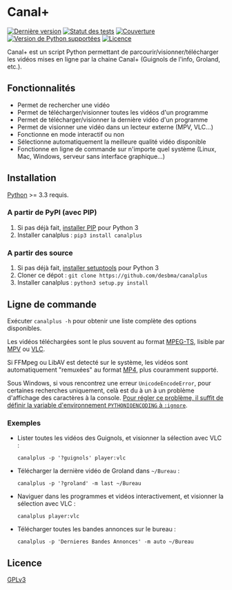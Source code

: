 Canal+
======

[![Dernière version](https://img.shields.io/pypi/v/canalplus.svg?style=flat)](https://pypi.python.org/pypi/canalplus/)
[![Statut des tests](https://img.shields.io/travis/desbma/canalplus/master.svg?label=tests&style=flat)](https://travis-ci.org/desbma/canalplus)
[![Couverture](https://img.shields.io/coveralls/desbma/canalplus/master.svg?style=flat)](https://coveralls.io/github/desbma/canalplus?branch=master)
[![Version de Python supportées](https://img.shields.io/pypi/pyversions/canalplus.svg?style=flat)](https://pypi.python.org/pypi/canalplus/)
[![Licence](https://img.shields.io/github/license/desbma/canalplus.svg?style=flat)](https://pypi.python.org/pypi/canalplus/)

Canal+ est un script Python permettant de parcourir/visionner/télécharger les vidéos mises en ligne par la chaine Canal+ (Guignols de l'info, Groland, etc.).


## Fonctionnalités

* Permet de rechercher une vidéo
* Permet de télécharger/visionner toutes les vidéos d'un programme
* Permet de télécharger/visionner la dernière vidéo d'un programme
* Permet de visionner une vidéo dans un lecteur externe (MPV, VLC...)
* Fonctionne en mode interactif ou non
* Sélectionne automatiquement la meilleure qualité vidéo disponible
* Fonctionne en ligne de commande sur n'importe quel système (Linux, Mac, Windows, serveur sans interface graphique...)


## Installation

[Python](https://www.python.org/downloads/) >= 3.3 requis.

### A partir de PyPI (avec PIP)

1. Si pas déjà fait, [installer PIP](http://www.pip-installer.org/en/latest/installing.html) pour Python 3
2. Installer canalplus : `pip3 install canalplus`

### A partir des source

1. Si pas déjà fait, [installer setuptools](https://pypi.python.org/pypi/setuptools#installation-instructions) pour Python 3
2. Cloner ce dépot : `git clone https://github.com/desbma/canalplus`
3. Installer canalplus : `python3 setup.py install`


## Ligne de commande

Exécuter `canalplus -h` pour obtenir une liste complète des options disponibles.

Les vidéos téléchargées sont le plus souvent au format [MPEG-TS](https://fr.wikipedia.org/wiki/MPEG_Transport_Stream), lisible par [MPV](https://mpv.io/) ou [VLC](https://www.videolan.org/vlc/).

Si FFMpeg ou LibAV est detecté sur le système, les vidéos sont automatiquement "remuxées" au format [MP4](https://fr.wikipedia.org/wiki/MPEG-4_Part_14), plus couramment supporté.

Sous Windows, si vous rencontrez une erreur `UnicodeEncodeError`, pour certaines recherches uniquement, celà est du à un à un problème d'affichage des caractères à la console. [Pour régler ce problème, il suffit de définir la variable d'environnement `PYTHONIOENCODING` à `:ignore`](https://github.com/desbma/canalplus/issues/4#issuecomment-168416816).

### Exemples

* Lister toutes les vidéos des Guignols, et visionner la sélection avec VLC :

    `canalplus -p '?guignols' player:vlc`

* Télécharger la dernière vidéo de Groland dans `~/Bureau` :

    `canalplus -p '?groland' -m last ~/Bureau`

* Naviguer dans les programmes et vidéos interactivement, et visionner la sélection avec VLC :

    `canalplus player:vlc`

* Télécharger toutes les bandes annonces sur le bureau :

    `canalplus -p 'Dernieres Bandes Annonces' -m auto ~/Bureau`


## Licence

[GPLv3](https://www.gnu.org/licenses/gpl-3.0-standalone.html)
